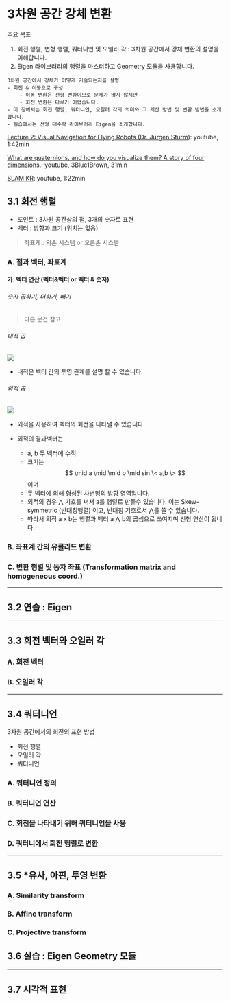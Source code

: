 # 3차원 공간 강체 변환

주요 목표
1. 회전 행렬, 변형 행렬, 쿼터니언 및 오일러 각 : 3차원 공간에서 강체 변환의 설명을 이해합니다.
2. Eigen 라이브러리의 행렬을 마스터하고 Geometry 모듈을 사용합니다.

```
3차원 공간에서 강체가 어떻게 기술되는지를 설명
- 회전 & 이동으로 구성
    - 이동 변환은 선형 변환이므로 문제가 많지 않지만 
    - 회전 변환은 다루기 어렵습니다. 
- 이 장에서는 회전 행렬, 쿼터니언, 오일러 각의 의미와 그 계산 방법 및 변환 방법을 소개합니다. 
- 실습에서는 선형 대수학 라이브러리 Eigen을 소개합니다. 
```

[Lecture 2: Visual Navigation for Flying Robots (Dr. Jürgen Sturm)](https://www.youtube.com/watch?v=0wOp4k_lJvI&feature=youtu.be&list=PLTBdjV_4f-EKeki5ps2WHqJqyQvxls4ha): youtube, 1:42min

[What are quaternions, and how do you visualize them? A story of four dimensions.](https://www.youtube.com/watch?v=d4EgbgTm0Bg&feature=youtu.be): youtube, 3Blue1Brown, 31min

[SLAM KR](https://www.youtube.com/watch?v=TujSQ09jpWA): youtube, 1:22min

## 3.1 회전 행렬

- 포인트 : 3차원 공간상의 점, 3개의 숫자로 표현 
- 벡터 : 방향과 크기 (위치는 없음)

> 좌표계 : 외손 시스템 or 오른손 시스템


### A. 점과 벡터, 좌표계 

#### 가. 벡터 연산 (벡터&벡터 or 벡터 & 숫자)

###### 숫자 곱하기, 더하기, 빼기

> 다른 문건 참고 

###### 내적 곱

![](https://i.imgur.com/kwXywjS.png)

- 내적은 벡터 간의 투영 관계를 설명 할 수 있습니다.


###### 외적 곱

![](https://i.imgur.com/8uFxzeJ.png)

- 외적을 사용하여 벡터의 회전을 나타낼 수 있습니다.


- 외적의 결과벡터는 
    - a, b 두 벡터에 수직
    - 크기는 $$ \mid a \mid \mid b \mid sin \< a,b \> $$이며 
    - 두 벡터에 의해 형성된 사변형의 방향 영역입니다. 
    - 외적의 경우 ⋀ 기호를 써서 a를 행렬로 만들수 있습니다. 이는 Skew-symmetric (반대칭행렬) 이고, 반대칭 기호로서 ⋀를 쓸 수 있습니다.
    - 따라서 외적 a x b는 행렬과 벡터 a ⋀ b의 곱셈으로 쓰여지며 선형 연산이 됩니다. 



### B. 좌표계 간의 유클리드 변환








### C. 변환 행렬 및 동차 좌표 (Transformation matrix and homogeneous coord.)


---


## 3.2 연습 : Eigen

---

## 3.3 회전 벡터와 오일러 각



### A. 회전 벡터



### B. 오일러 각

---

## 3.4 쿼터니언

3차원 공간에서의 회전의 표현 방법 
- 회전 행렬
- 오일러 각
- 쿼터니언 



### A. 쿼터니언 정의 



### B. 쿼터니언 연산 


### C. 회전을 나타내기 위해 쿼터니언을 사용 



### D. 쿼터니에서 회전 행렬로 변환 

---

## 3.5 *유사, 아핀, 투영 변환


### A. Similarity transform


### B. Affine transform


### C. Projective transform


## 3.6 실습 : Eigen Geometry 모듈

---


## 3.7 시각적 표현












